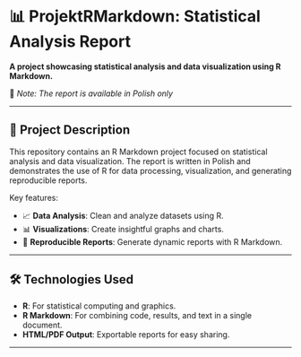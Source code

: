 # 📊 ProjektRMarkdown: Statistical Analysis Report 

**A project showcasing statistical analysis and data visualization using R Markdown.**  

🔹 *Note: The report is available in Polish only*  

---

## 📌 Project Description  
This repository contains an R Markdown project focused on statistical analysis and data visualization. The report is written in Polish and demonstrates the use of R for data processing, visualization, and generating reproducible reports.  

Key features:  
- 📈 **Data Analysis**: Clean and analyze datasets using R.  
- 📊 **Visualizations**: Create insightful graphs and charts.  
- 📝 **Reproducible Reports**: Generate dynamic reports with R Markdown.  

---

## 🛠️ Technologies Used  
- **R**: For statistical computing and graphics.  
- **R Markdown**: For combining code, results, and text in a single document.  
- **HTML/PDF Output**: Exportable reports for easy sharing.  

---
